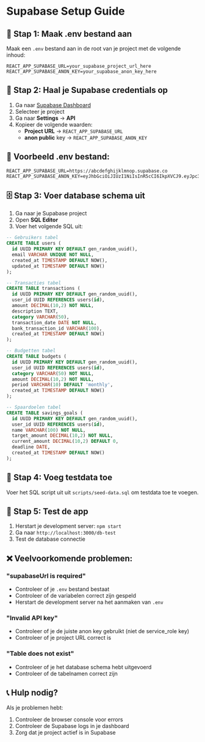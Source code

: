 # Supabase Setup Guide

## 🔧 **Stap 1: Maak .env bestand aan**

Maak een `.env` bestand aan in de root van je project met de volgende inhoud:

```env
REACT_APP_SUPABASE_URL=your_supabase_project_url_here
REACT_APP_SUPABASE_ANON_KEY=your_supabase_anon_key_here
```

## 🔑 **Stap 2: Haal je Supabase credentials op**

1. Ga naar [Supabase Dashboard](https://supabase.com/dashboard)
2. Selecteer je project
3. Ga naar **Settings** → **API**
4. Kopieer de volgende waarden:
   - **Project URL** → `REACT_APP_SUPABASE_URL`
   - **anon public** key → `REACT_APP_SUPABASE_ANON_KEY`

## 📝 **Voorbeeld .env bestand:**

```env
REACT_APP_SUPABASE_URL=https://abcdefghijklmnop.supabase.co
REACT_APP_SUPABASE_ANON_KEY=eyJhbGciOiJIUzI1NiIsInR5cCI6IkpXVCJ9.eyJpc3MiOiJzdXBhYmFzZSIsInJlZiI6ImFiY2RlZmdoaWprbG1ub3AiLCJyb2xlIjoiYW5vbiIsImlhdCI6MTYzNDU2Nzg5MCwiZXhwIjoxOTUwMTQzODkwfQ.example_key_here
```

## 🗄️ **Stap 3: Voer database schema uit**

1. Ga naar je Supabase project
2. Open **SQL Editor**
3. Voer het volgende SQL uit:

```sql
-- Gebruikers tabel
CREATE TABLE users (
  id UUID PRIMARY KEY DEFAULT gen_random_uuid(),
  email VARCHAR UNIQUE NOT NULL,
  created_at TIMESTAMP DEFAULT NOW(),
  updated_at TIMESTAMP DEFAULT NOW()
);

-- Transacties tabel
CREATE TABLE transactions (
  id UUID PRIMARY KEY DEFAULT gen_random_uuid(),
  user_id UUID REFERENCES users(id),
  amount DECIMAL(10,2) NOT NULL,
  description TEXT,
  category VARCHAR(50),
  transaction_date DATE NOT NULL,
  bank_transaction_id VARCHAR(100),
  created_at TIMESTAMP DEFAULT NOW()
);

-- Budgetten tabel
CREATE TABLE budgets (
  id UUID PRIMARY KEY DEFAULT gen_random_uuid(),
  user_id UUID REFERENCES users(id),
  category VARCHAR(50) NOT NULL,
  amount DECIMAL(10,2) NOT NULL,
  period VARCHAR(10) DEFAULT 'monthly',
  created_at TIMESTAMP DEFAULT NOW()
);

-- Spaardoelen tabel
CREATE TABLE savings_goals (
  id UUID PRIMARY KEY DEFAULT gen_random_uuid(),
  user_id UUID REFERENCES users(id),
  name VARCHAR(100) NOT NULL,
  target_amount DECIMAL(10,2) NOT NULL,
  current_amount DECIMAL(10,2) DEFAULT 0,
  deadline DATE,
  created_at TIMESTAMP DEFAULT NOW()
);
```

## 🧪 **Stap 4: Voeg testdata toe**

Voer het SQL script uit uit `scripts/seed-data.sql` om testdata toe te voegen.

## 🚀 **Stap 5: Test de app**

1. Herstart je development server: `npm start`
2. Ga naar `http://localhost:3000/db-test`
3. Test de database connectie

## ❌ **Veelvoorkomende problemen:**

### **"supabaseUrl is required"**
- Controleer of je `.env` bestand bestaat
- Controleer of de variabelen correct zijn gespeld
- Herstart de development server na het aanmaken van `.env`

### **"Invalid API key"**
- Controleer of je de juiste anon key gebruikt (niet de service_role key)
- Controleer of je project URL correct is

### **"Table does not exist"**
- Controleer of je het database schema hebt uitgevoerd
- Controleer of de tabelnamen correct zijn

## 📞 **Hulp nodig?**

Als je problemen hebt:
1. Controleer de browser console voor errors
2. Controleer de Supabase logs in je dashboard
3. Zorg dat je project actief is in Supabase 